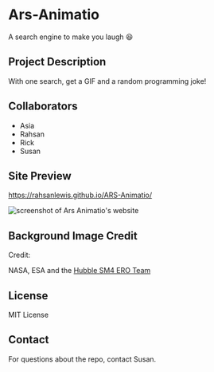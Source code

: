 # Ars-Animatio
A search engine to make you laugh 😆

## Project Description
With one search, get a GIF and a random programming joke!

## Collaborators
- Asia
- Rahsan
- Rick
- Susan

## Site Preview

https://rahsanlewis.github.io/ARS-Animatio/

<img alt="screenshot of Ars Animatio's website" src="./assets/images/ars-animatio-screenshot.png" />


## Background Image Credit

Credit:

NASA, ESA and the [Hubble SM4 ERO Team](https://esahubble.org/images/heic0910n/)

## License
MIT License

## Contact
For questions about the repo, contact Susan.
